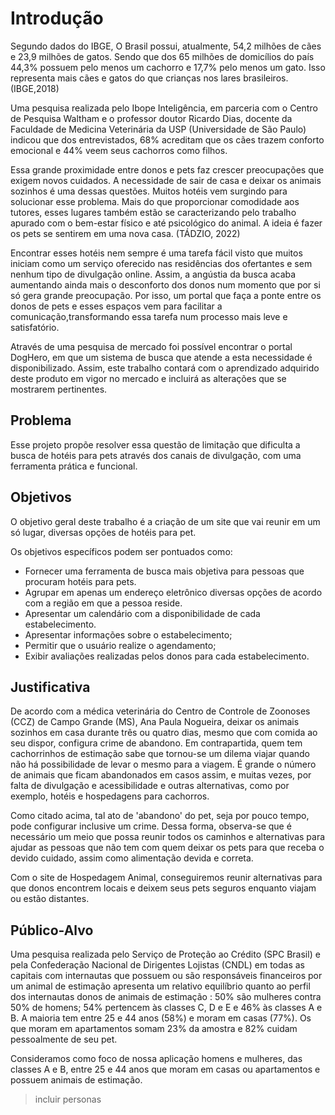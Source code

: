# Introdução

Segundo dados do IBGE, O Brasil possui, atualmente, 54,2 milhões de cães e 23,9 milhões de gatos. Sendo que dos 65 milhões de domicílios do país 44,3% possuem pelo menos um cachorro e 17,7% pelo menos um gato. Isso representa mais cães e gatos do que crianças nos lares brasileiros. (IBGE,2018)

Uma pesquisa realizada pelo Ibope Inteligência, em parceria com o Centro de Pesquisa Waltham e o professor doutor Ricardo Dias, docente da Faculdade de Medicina Veterinária da USP (Universidade de São Paulo) indicou que dos entrevistados, 68% acreditam que os cães trazem conforto emocional e 44% veem seus cachorros como filhos. 

Essa grande proximidade entre donos e pets faz crescer preocupações que exigem novos cuidados. A necessidade de sair de casa e deixar os animais sozinhos é uma dessas questões. Muitos hotéis vem surgindo para solucionar esse problema. Mais do que proporcionar comodidade aos tutores, esses lugares também estão se caracterizando pelo trabalho apurado com o bem-estar físico e até psicológico do animal. A ideia é fazer os pets se sentirem em uma nova casa. (TÁDZIO, 2022)

Encontrar esses hotéis nem sempre é uma tarefa fácil visto que muitos iniciam como um serviço oferecido nas residências dos ofertantes e sem nenhum tipo de divulgação online. Assim, a angústia da busca acaba aumentando ainda mais o desconforto dos donos num momento que por si só gera grande preocupação. Por isso, um portal que faça a ponte entre os donos de pets e esses espaços vem para facilitar a comunicação,transformando essa tarefa num processo mais leve e satisfatório.

Através de uma pesquisa de mercado foi possível encontrar o portal DogHero, em que um sistema de busca que atende a esta necessidade é disponibilizado. Assim, este trabalho contará com o aprendizado adquirido deste produto em vigor no mercado e incluirá as alterações que se mostrarem pertinentes.

## Problema
Esse projeto propõe resolver essa questão de limitação que dificulta a busca de hotéis para pets através dos canais de divulgação, com uma ferramenta prática e funcional.

## Objetivos

O objetivo geral deste trabalho é a criação de um site que vai reunir em um só lugar, diversas opções de hotéis para pet.

Os objetivos específicos podem ser pontuados como: 
- Fornecer uma ferramenta de busca mais objetiva para pessoas que procuram hotéis para pets. 
- Agrupar em apenas um endereço eletrônico diversas opções de acordo com a região em que a pessoa reside. 
- Apresentar um calendário com a disponibilidade de cada estabelecimento.
- Apresentar informações sobre o estabelecimento;
- Permitir que o usuário realize o agendamento;
- Exibir avaliações realizadas pelos donos para cada estabelecimento.
 
## Justificativa

De acordo com a médica veterinária do Centro de Controle de Zoonoses (CCZ) de Campo Grande (MS), Ana Paula Nogueira, deixar os animais sozinhos em casa durante três ou quatro dias, mesmo que com comida ao seu dispor, configura crime de abandono. Em contrapartida, quem tem cachorrinhos de estimação sabe que tornou-se um dilema viajar quando não há possibilidade de levar o mesmo para a viagem. É grande o número de animais que ficam abandonados em casos assim, e muitas vezes, por falta de divulgação e acessibilidade e outras alternativas, como por exemplo, hotéis e hospedagens para cachorros. 

Como citado acima, tal ato de 'abandono' do pet, seja por pouco tempo, pode configurar inclusive um crime. Dessa forma, observa-se que é necessário um meio que possa reunir todos os caminhos e alternativas para ajudar as pessoas que não tem com quem deixar os pets para que receba o devido cuidado, assim como alimentação devida e correta. 

Com o site de Hospedagem Animal, conseguiremos reunir alternativas para que donos encontrem locais e deixem seus pets seguros enquanto viajam ou estão distantes.

## Público-Alvo

Uma pesquisa realizada pelo Serviço de Proteção ao Crédito (SPC Brasil) e pela Confederação Nacional de Dirigentes Lojistas (CNDL) em todas as capitais com internautas que possuem ou são responsáveis financeiros por um animal de estimação apresenta um relativo equilíbrio quanto ao perfil dos internautas donos de animais de estimação : 50% são mulheres contra 50% de homens; 54% pertencem às classes C, D e E e 46% às classes A e B. A maioria tem entre 25 e 44 anos (58%) e moram em casas (77%). Os que moram em apartamentos somam 23% da amostra e 82% cuidam pessoalmente de seu pet.

Consideramos como foco de nossa aplicação homens e mulheres, das classes A e B, entre 25 e 44 anos que moram em casas ou apartamentos e possuem animais de estimação.

> incluir personas 
